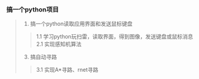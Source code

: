 ### 搞一个python项目


>1. 搞一个python读取应用界面和发送鼠标键盘
>>  1.1 学习python玩扫雷，读取界面，得到图像，发送键盘或鼠标消息
>> 2.1 实现感知机算法 
>3. 搞自动寻路
>> 3.1 实现A*寻路、rnet寻路
